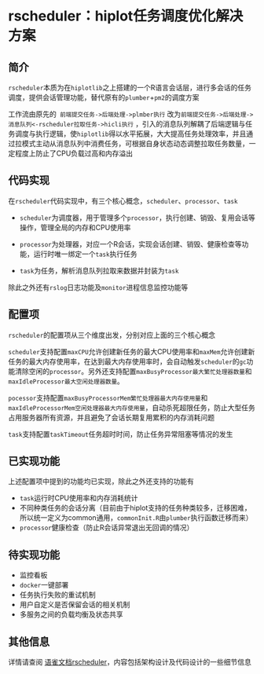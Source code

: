 # rscheduler：hiplot任务调度优化解决方案

## 简介

`rscheduler`本质为在`hiplotlib`之上搭建的一个R语言会话层，进行多会话的任务调度，提供会话管理功能，替代原有的`plumber`+`pm2`的调度方案

工作流由原先的` 前端提交任务->后端处理->plmber执行` 改为`前端提交任务->后端处理->消息队列<-rscheduler拉取任务->hicli执行` ，引入的消息队列解耦了后端逻辑与任务调度与执行逻辑，使`hiplotlib`得以水平拓展，大大提高任务处理效率，并且通过拉模式主动从消息队列中消费任务，可根据自身状态动态调整拉取任务数量，一定程度上防止了CPU负载过高和内存溢出

## 代码实现

在`rscheduler`代码实现中，有三个核心概念，`scheduler`、`processor`、`task`

* `scheduler`为调度器，用于管理多个`processor`，执行创建、销毁、复用会话等操作，管理全局的内存和CPU使用率

* `processor`为处理器，对应一个R会话，实现会话创建、销毁、健康检查等功能，运行时唯一绑定一个`task`执行任务

* `task`为任务，解析消息队列拉取来数据并封装为`task`

除此之外还有`rslog`日志功能及`monitor`进程信息监控功能等

## 配置项

`rscheduler`的配置项从三个维度出发，分别对应上面的三个核心概念

`scheduler`支持配置`maxCPU`允许创建新任务的最大CPU使用率和`maxMem`允许创建新任务的最大内存使用率，在达到最大内存使用率时，会自动触发`scheduler`的`gc`功能清除空闲的`processor`。另外还支持配置`maxBusyProcessor最大繁忙处理器数量`和`maxIdleProcessor最大空闲处理器数量`。

`pocessor`支持配置`maxBusyProcessorMem繁忙处理器最大内存使用量`和`maxIdleProcessorMem空闲处理器最大内存使用量`，自动杀死超限任务，防止大型任务占用服务器所有资源，并且避免了会话长期复用累积的内存消耗问题

`task`支持配置`taskTimeout`任务超时时间，防止任务异常阻塞等情况的发生

## 已实现功能

上述配置项中提到的功能均已实现，除此之外还支持的功能有

* `task`运行时CPU使用率和内存消耗统计
* 不同种类任务的会话分离（目前由于hiplot支持的任务种类较多，迁移困难，所以统一定义为common通用，`commonInit.R`由`plumber`执行函数迁移而来）
* `processor`健康检查（防止R会话异常退出无回调的情况）

## 待实现功能

* 监控看板
* `docker`一键部署
* 任务执行失败的重试机制
* 用户自定义是否保留会话的相关机制
* 多服务之间的负载均衡及状态共享

## 其他信息

详情请查阅 [语雀文档rscheduler](https://www.yuque.com/liang09255/kqaphq/ius7rerk4bw6c4md?singleDoc)，内容包括架构设计及代码设计的一些细节信息

